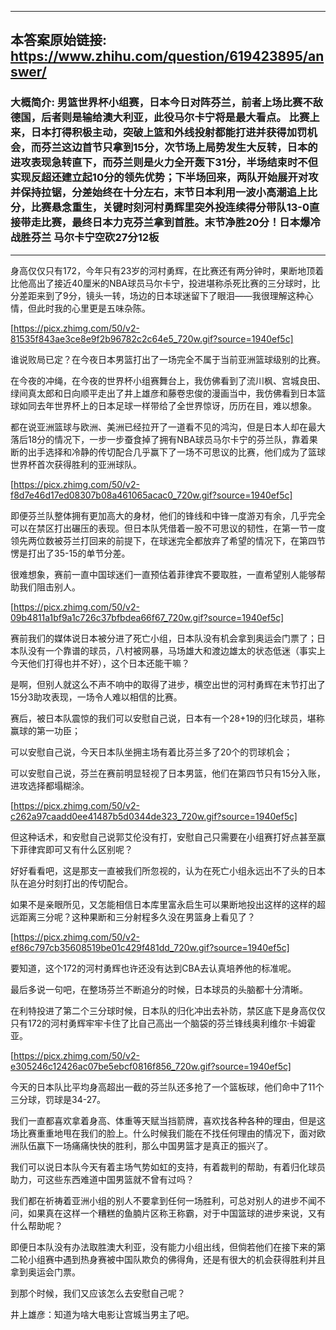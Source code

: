 ----------------------------------------
## 本答案原始链接: https://www.zhihu.com/question/619423895/answer/
### 大概简介: 男篮世界杯小组赛，日本今日对阵芬兰，前者上场比赛不敌德国，后者则是输给澳大利亚，此役马尔卡宁将是最大看点。 比赛上来，日本打得积极主动，突破上篮和外线投射都能打进并获得加罚机会，而芬兰这边首节只拿到15分，次节场上局势发生大反转，日本的进攻表现急转直下，而芬兰则是火力全开轰下31分，半场结束时不但实现反超还建立起10分的领先优势；下半场回来，两队开始展开对攻并保持拉锯，分差始终在十分左右，末节日本利用一波小高潮追上比分，比赛悬念重生，关键时刻河村勇辉里突外投连续得分带队13-0直接带走比赛，最终日本力克芬兰拿到首胜。末节净胜20分！日本爆冷战胜芬兰 马尔卡宁空砍27分12板
----------------------------------------
身高仅仅只有172，今年只有23岁的河村勇辉，在比赛还有两分钟时，果断地顶着比他高出了接近40厘米的NBA球员马尔卡宁，投进堪称杀死比赛的三分球时，比分差距来到了9分，镜头一转，场边的日本球迷留下了眼泪——我很理解这种心情，但此时我的心里更是五味杂陈。

[https://picx.zhimg.com/50/v2-81535f843ae3ce8e9f2b96782c2c64e5_720w.gif?source=1940ef5c]

谁说败局已定？在今夜日本男篮打出了一场完全不属于当前亚洲篮球级别的比赛。

在今夜的冲绳，在今夜的世界杯小组赛舞台上，我仿佛看到了流川枫、宫城良田、绿间真太郎和日向顺平走出了井上雄彦和藤卷忠俊的漫画当中，我仿佛看到日本篮球如同去年世界杯上的日本足球一样带给了全世界惊讶，历历在目，难以想象。

都在说亚洲篮球与欧洲、美洲已经拉开了一道看不见的鸿沟，但是日本人却在最大落后18分的情况下，一步一步蚕食掉了拥有NBA球员马尔卡宁的芬兰队，靠着果断的出手选择和冷静的传切配合几乎赢下了一场不可思议的比赛，他们成为了篮球世界杯首次获得胜利的亚洲球队。

[https://picx.zhimg.com/50/v2-f8d7e46d17ed08307b08a461065acac0_720w.gif?source=1940ef5c]

即便芬兰队整体拥有更加高大的身材，他们的锋线和中锋一度游刃有余，几乎完全可以在禁区打出碾压的表现。但日本队凭借着一股不可思议的韧性，在第一节一度领先两位数被芬兰打回来的前提下，在球迷完全都放弃了希望的情况下，在第四节愣是打出了35-15的单节分差。

很难想象，赛前一直中国球迷们一直预估着菲律宾不要取胜，一直希望别人能够帮助我们阻击别人。

[https://picx.zhimg.com/50/v2-09b4811a1bf9a1c726c37bfbdea66f67_720w.gif?source=1940ef5c]

赛前我们的媒体说日本被分进了死亡小组，日本队没有机会拿到奥运会门票了；日本队没有一个靠谱的球员，八村被网暴，马场雄大和渡边雄太的状态低迷（事实上今天他们打得也并不好），这个日本还能干嘛？

是啊，但别人就这么不声不响中的取得了进步，横空出世的河村勇辉在末节打出了15分3助攻表现，一场令人难以相信的比赛。

赛后，被日本队震惊的我们可以安慰自己说，日本有一个28+19的归化球员，堪称赢球的第一功臣；

可以安慰自己说，今天日本队坐拥主场有着比芬兰多了20个的罚球机会；

可以安慰自己说，芬兰在赛前明显轻视了日本男篮，他们在第四节只有15分入账，进攻选择都塌糊涂。

[https://picx.zhimg.com/50/v2-c262a97caadd0ee41487b5d0344de323_720w.gif?source=1940ef5c]

但这种话术，和安慰自己说郭艾伦没有打，安慰自己只需要在小组赛打好点甚至赢下菲律宾即可又有什么区别呢？

好好看看吧，这是那支一直被我们所忽视的，认为在死亡小组永远出不了头的日本队在追分时刻打出的传切配合。

如果不是亲眼所见，又怎能相信日本库里富永启生可以果断地投出这样的这样的超远距离三分呢？这种果断和三分射程多久没在男篮身上看见了？

[https://picx.zhimg.com/50/v2-ef86c797cb35608519be01c429f481dd_720w.gif?source=1940ef5c]

要知道，这个172的河村勇辉也许还没有达到CBA去认真培养他的标准呢。

最后多说一句吧，在整场芬兰不断追分的时候，日本球员的头脑都十分清晰。

在利特投进了第二个三分球时候，日本队的归化冲出去补防，禁区底下是身高仅仅只有172的河村勇辉牢牢卡住了比自己高出一个脑袋的芬兰锋线奥利维尔·卡姆霍亚。

[https://picx.zhimg.com/50/v2-e305246c12426ac07be5ebcf0816f856_720w.gif?source=1940ef5c]

今天的日本队比平均身高超出一截的芬兰队还多抢了一个篮板球，他们命中了11个三分球，罚球是34-27。

我们一直都喜欢拿着身高、体重等天赋当挡箭牌，喜欢找各种各种的理由，但是这场比赛重重地甩在我们的脸上。什么时候我们能在不找任何理由的情况下，面对欧洲队伍赢下一场痛痛快快的胜利，那么中国男篮才是真正的振兴了。

我们可以说日本队今天有着主场气势如虹的支持，有着裁判的帮助，有着归化球员助力，可这些东西难道中国男篮就不曾有过吗？

我们都在祈祷着亚洲小组的别人不要拿到任何一场胜利，可总对别人的进步不闻不问，如果真在这样一个糟糕的鱼腩片区称王称霸，对于中国篮球的进步来说，又有什么帮助呢？

即便日本队没有办法取胜澳大利亚，没有能力小组出线，但倘若他们在接下来的第二轮小组赛中遇到热身赛被中国队欺负的佛得角，还是有很大的机会获得胜利并且拿到奥运会门票。

到那个时候，我们又应该怎么去安慰自己呢？

井上雄彦：知道为啥大电影让宫城当男主了吧。